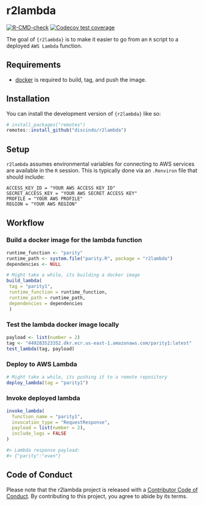 
<!-- README.md is generated from README.Rmd. Please edit that file -->

# r2lambda

<!-- badges: start -->

[![R-CMD-check](https://github.com/discindo/r2lambda/actions/workflows/R-CMD-check.yaml/badge.svg)](https://github.com/discindo/r2lambda/actions/workflows/R-CMD-check.yaml)
[![Codecov test
coverage](https://codecov.io/gh/discindo/r2lambda/branch/main/graph/badge.svg)](https://app.codecov.io/gh/discindo/r2lambda?branch=main)
<!-- badges: end -->

The goal of `{r2lambda}` is to make it easier to go from an `R` script
to a deployed `AWS Lambda` function.

## Requirements

- [docker](https://docs.docker.com/get-docker/) is required to build,
  tag, and push the image.

## Installation

You can install the development version of `{r2lambda}` like so:

``` r
# install_packages("remotes")
remotes::install_github("discindo/r2lambda")
```

## Setup

`r2lambda` assumes environmental variables for connecting to AWS
services are available in the `R` session. This is typically done via an
`.Renviron` file that should include:

    ACCESS_KEY_ID = "YOUR AWS ACCESS KEY ID"
    SECRET_ACCESS_KEY = "YOUR AWS SECRET ACCESS KEY"
    PROFILE = "YOUR AWS PROFILE"
    REGION = "YOUR AWS REGION"

## Workflow

### Build a docker image for the lambda function

``` r
runtime_function <- "parity"
runtime_path <- system.file("parity.R", package = "r2lambda")
dependencies <- NULL

# Might take a while, its building a docker image
build_lambda(
 tag = "parity1",
 runtime_function = runtime_function,
 runtime_path = runtime_path,
 dependencies = dependencies
 )
```

### Test the lambda docker image locally

``` r
payload <- list(number = 2)
tag <- "449283523352.dkr.ecr.us-east-1.amazonaws.com/parity1:latest"
test_lambda(tag, payload)
```

### Deploy to AWS Lambda

``` r
# Might take a while, its pushing it to a remote repository
deploy_lambda(tag = "parity1")
```

### Invoke deployed lambda

``` r
invoke_lambda(
  function_name = "parity1",
  invocation_type = "RequestResponse",
  payload = list(number = 2),
  include_logs = FALSE
)

#> Lambda response payload: 
#> {"parity":"even"}
```

## Code of Conduct

Please note that the r2lambda project is released with a [Contributor
Code of
Conduct](https://contributor-covenant.org/version/2/1/CODE_OF_CONDUCT.html).
By contributing to this project, you agree to abide by its terms.
